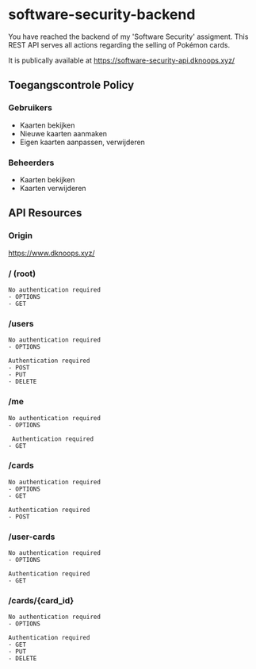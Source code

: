 # software-security-backend

You have reached the backend of my 'Software Security' assigment. This REST API serves all actions regarding the selling of Pokémon cards.

It is publically available at https://software-security-api.dknoops.xyz/

## Toegangscontrole Policy

### Gebruikers

- Kaarten bekijken
- Nieuwe kaarten aanmaken
- Eigen kaarten aanpassen, verwijderen

### Beheerders

- Kaarten bekijken
- Kaarten verwijderen

## API Resources

### Origin

https://www.dknoops.xyz/

### / (root)

```
No authentication required
- OPTIONS
- GET
```

### /users

```
No authentication required
- OPTIONS

Authentication required
- POST
- PUT
- DELETE
```

### /me

```
No authentication required
- OPTIONS

 Authentication required
- GET
```

### /cards

```
No authentication required
- OPTIONS
- GET

Authentication required
- POST
```

### /user-cards

```
No authentication required
- OPTIONS

Authentication required
- GET
```

### /cards/{card_id}

```
No authentication required
- OPTIONS

Authentication required
- GET
- PUT
- DELETE
```
